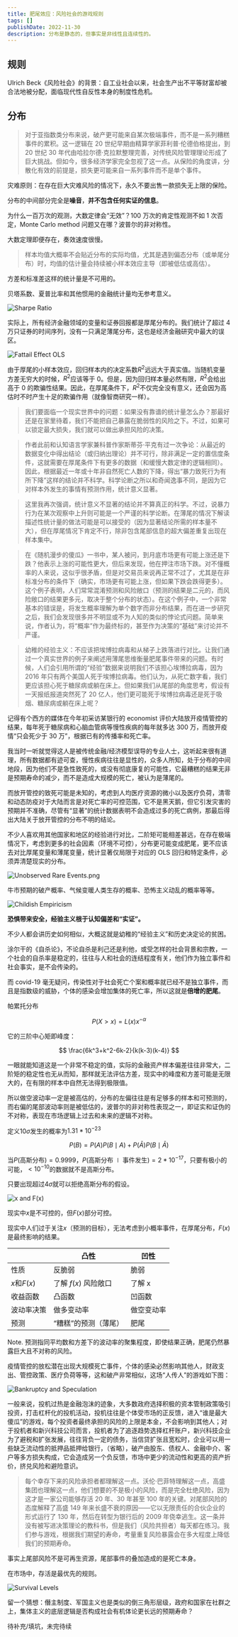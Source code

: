 ```yaml
---
title: 肥尾效应：风险社会的游戏规则
tags: []
publishDate: 2022-11-30
description: 分布是静态的，但事实是非线性且连续性的。
---
```


## 规则

Ulrich Beck《风险社会》的背景：自工业社会以来，社会生产出不平等财富却被合法地被分配，面临现代性自反性本身的制度性危机。

## 分布

> 对于亚指数类分布来说，破产更可能来自某次极端事件，而不是一系列糟糕事件的累积。这一逻辑在 20 世纪早期由精算学家菲利普·伦德伯格提出，到 20 世纪 30 年代由哈拉尔德·克拉默整理完善，对传统风险管理理论形成了巨大挑战。但如今，很多经济学家完全忽视了这一点。从保险的角度讲，分散化有效的前提是，损失更可能来自一系列事件而不是单个事件。

灾难原则：在存在巨大灾难风险的情况下，永久不要出售一款损失无上限的保险。

分布的中间部分完全是**噪音**，**并不包含任何实证的信息**。

为什么一百万次的观测，大数定律会“无效”？100 万次的肯定性观测不如 1 次否定，Monte Carlo method 问题又在哪？波普尔的非对称性。

大数定理即便存在，奏效速度很慢。

> 样本均值大概率不会贴近分布的实际均值，尤其是遇到偏态分布（或单尾分布）时，均值的估计量会持续被小样本效应主导（即被低估或高估）。

方差和标准差这样的统计量是不可用的。

贝塔系数、夏普比率和其他惯用的金融统计量均无参考意义。

![Sharpe Ratio](/static/images/Sharpe-Ratio.png)

实际上，所有经济金融领域的变量和证券回报都是厚尾分布的。我们统计了超过 4 万只证券的时间序列，没有一只满足薄尾分布，这也是经济金融研究中最大的误区。

![Fattail Effect OLS](/static/images/Fattail-Effect-OLS.png)

由于厚尾的小样本效应，回归样本内的决定系数$R^2$远远大于真实值。当随机变量方差无穷大的时候，$R^2$应该等于 0。但是，因为回归样本量必然有限，$R^2$会给出高于 0 的欺骗性结果。因此，在厚尾条件下，$R^2$不仅完全没有意义，还会因为高估时不时产生十足的欺骗作用（就像智商研究一样）。

> 我们要面临一个现实世界中的问题：如果没有靠谱的统计量怎么办？那最好还是在家里待着，我们不能把自己暴露在脆弱性的风险之下。不过，如果可以锁定最大损失，我们就可以做出承担风险的决策。

> 作者此前和认知语言学家兼科普作家斯蒂芬·平克有过一次争论：从最近的数据变化中得出结论（或归纳出理论）并不可行，除非满足一定的置信度条件，这就需要在厚尾条件下有更多的数据（和缓慢大数定律的逻辑相同）。因此，根据最近一年或十年非自然死亡人数的下降，得出“暴力致死行为有所下降”这样的结论并不科学。科学论断之所以和奇闻逸事不同，是因为它对样本外发生的事情有预测作用，统计意义显著。

> 这里我再次强调，统计意义不显著的结论并不算真正的科学。不过，说暴力行为在某次观察中上升则可能是一个严谨的科学论断。在薄尾的情况下解读描述性统计量的做法可能是可以接受的（因为显著结论所需的样本量不大），但在厚尾情况下肯定不行，除非包含尾部信息的超大偏差重复出现在样本集中。

> 在《随机漫步的傻瓜》一书中，某人被问，到月底市场更有可能上涨还是下跌？他表示上涨的可能性更大，但后来发现，他在押注市场下跌。对不懂概率的人来说，这似乎很矛盾，但是对交易员来说再正常不过了，尤其是在非标准分布的条件下（确实，市场更有可能上涨，但如果下跌会跌得更多）。这个例子表明，人们常常混淆预测和风险敞口（预测的结果是二元的，而风险敞口的结果更多元，取决于整个分布的状态）。在这个例子中，一个非常基本的错误是，将发生概率理解为单个数字而非分布结果，而在进一步研究之后，我们会发现很多并不明显或不为人知的类似的悖论式问题。简单来说，作者认为，将“概率”作为最终标的，甚至作为决策的“基础”来讨论并不严谨。

> 幼稚的经验主义：不应该把埃博拉病毒和从梯子上跌落进行对比。让我们通过一个真实世界的例子来阐述用薄尾思维衡量肥尾事件带来的问题。有时候，人们会引用所谓的“经验”数据来说明我们不该担心埃博拉病毒，因为 2016 年只有两个美国人死于埃博拉病毒。他们认为，从死亡数字看，我们更应该担心死于糖尿病或躺在床上。但如果我们从尾部的角度思考，假设有一天报纸报道突然死了 20 亿人，他们更可能死于埃博拉病毒还是死于吸烟、糖尿病或躺在床上呢？

记得有个西方的媒体在今年初采访某银行的 economist 评价大陆放开疫情管控的结果，每年死于糖尿病和心脑血管病等慢性疾病的每年就多达 300 万，而放开疫情“只会死少于 30 万”，根据已有的传播率和死亡率。

我当时一听就觉得这人是被传统金融/经济模型误导的专业人士，这听起来很有道理，所有数据都有迹可查，慢性疾病往往是显性的，众多人所知，处于分布的中间地段，因为他们不是急性致死的，或没有彻底康复的可能性，它最糟糕的结果无非是预期寿命的减少，而不是造成大规模的死亡，被认为是薄尾的。

而放开管控的致死可能是未知的，考虑到人均医疗资源的微小以及医疗负荷，清零和动态防疫对于大陆而言是对死亡率的可控范围，它不是黑天鹅，但它引发灾害的预期并不准确，尽管有“显著”的统计数据表明不会造成过多的死亡病例，那最后得出大陆关于放开管控的分布不明的结论。

不少人喜欢用其他国家和地区的经验进行对比，二阶矩可能相差甚远，在存在极端情况下，考虑到更多的社会因素（环境不可控），分布更可能变成肥尾，更不应该去对比厚尾变量和薄尾变量，统计显著仅局限于对应的 OLS 回归和特定条件，必须弄清楚现实的分布。

![Unobserved Rare Events.png](/static/images/Unobserved-Rare-Events.png)

牛市预期的破产概率、气候变暖人类生存的概率、恐怖主义动乱的概率等等。

![Childish Empiricism](/static/images/Childish-Empiricism.png)

**恐惧带来安全，经验主义根于认知偏差和“实证”。**

不少人都会讲历史如何相似，大概这就是幼稚的“经验主义”和历史决定论的贫困。

涂尔干的《自杀论》，不论自杀是利己还是利他，或受怎样的社会背景和宗教，一个社会的自杀率是稳定的，往往与人和社会的连结程度有关，他们作为独立事件和社会事实，是不会传染的。

而 covid-19 毫无疑问，传染性对于社会死亡个案和概率就已经不是独立事件，而且是指数级的威胁，个体的感染会增加集体的死亡率，所以这就是**倍增的肥尾**。

帕累托分布

$$
P(X>x)=L(x)x^{-\alpha}
$$

它的三阶中心矩即峰度：

$$
\frac{6k^3+k^2-6k-2}{k(k-3)(k-4)}
$$

一眼就能知道这是一个非常不稳定的值，实际的金融资产样本偏差往往非常大，二阶矩的稳定性也无从而知，那样就无法评估方差，现实中的峰度和方差可能是无限大的，在有限的样本中自然无法得到极限值。

所以做空波动率一定是被高估的，分布的左偏往往是有足够多的样本和可预测的，而右偏的尾部波动率则是被低估的，波普尔的非对称性表现之一，即证实和证伪的不对称，表现在市场逻辑上过去和未来的逻辑不对称。

定义$10\sigma$发生的概率为$1.31*10^{-23}$

$$
P(B) = P(A)P(B\mid A) + P(\bar{A})P(B\mid \bar{A})
$$

当$P(\text{高斯分布}) = 0.9999$，$P(\text{高斯分布} \mid \text{事件发生}) = 2*10^{-17}$，只要有极小的可能，$<10^{-10}$的数据就不是高斯分布。

只要出现超过$4\sigma$就可以拒绝高斯分布的假设。

![x and F(x)](/static/images/x-and-Fx.png)

现实中$x$是不可控的，但$F(x)$部分可控。

现实中人们过于关注$x$（预测的目标），无法考虑到小概率事件，在厚尾分布，$F(x)$是最终影响的结果。

|             | 凸性                 | 凹性       |
| ----------- | -------------------- | ---------- |
| 性质        | 反脆弱               | 脆弱       |
| $x$和$F(x)$ | 了解 $f(x)$ 风险敞口 | 了解 x     |
| 收益函数    | 凸函数               | 凹函数     |
| 波动率决策  | 做多变动率           | 做空变动率 |
| 预测        | “糟糕”的预测（薄尾） | 肥尾       |

Note. 预测指同平均数和方差下的波动率的聚集程度，即使结果正确，肥尾仍然暴露巨大且不对称的风险。

疫情管控的放松潜在出现大规模死亡事件，个体的感染必然影响其他人，财政支出、管控政策、医疗负荷等等，这和破产非常相似，这场“人传人”的游戏如下图：

![Bankruptcy and Speculation](/static/images/Bankruptcy-and-Speculation.png)

一般来说，投机过热是金融泡沫的迹象，大多数政府选择积极的资本管制政策吸引投资，打击杠杆化的投机活动，投机往往是个体受市场的正反馈，进入“谁是最大傻瓜”的游戏，每个投资者最终承担的风险的上限是本金，不会影响到其他人；对于投机者和新兴科技公司而言，投机者为了追逐趋势选择杠杆账户，新兴科技企业为了避税和扩张发展，往往背负一定的债务，当信贷扩张且宽松时，企业可以用一些缺乏流动性的抵押品抵押给银行，（省略），破产由股东、债权人、金融中介、客户等多方损失构成，它会造成另一个负反馈，市场中更少的流动性和更高的资产折价，挤兑风险和避险意识。

> 每个幸存下来的风险承担者都理解这一点。沃伦·巴菲特理解这一点，高盛集团也理解这一点，他们想要的不是极小的风险，而是完全杜绝风险，因为这才是一家公司能够存活 20 年、30 年甚至 100 年的关键。对尾部风险的态度解释了高盛 149 年来长盛不衰的原因——它以无限责任的合伙企业的形式运行了 130 年，然后在转型为银行后的 2009 年侥幸逃生。这一条并没有被写进决策理论的教科书，但是我们（风险共担者）每天都在练习。我们参与游戏，根据我们期望的寿命，考量重复风险暴露会在多大程度上降低我们的预期寿命。

事实上尾部风险不是可再生资源，尾部事件的叠加造成的是死亡本身。

在市场中，存活是最优先的规则。

![Survival Levels](/static/images/Survival-Levels.png)

留一个猜想：僭主制度、军国主义也是类似的倒三角形层级，政府和国家在社群之上，集体主义的底层逻辑是否构成社会有机体论更长远的预期寿命？

待补充/填坑，未完待续
